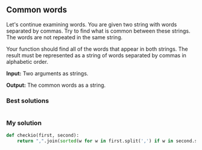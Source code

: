
## Common words
Let's continue examining words. You are given two string with words separated by commas. Try to find what is common between
these strings. The words are not repeated in the same string.

Your function should find all of the words that appear in both strings. The result must be represented as a string of words
separated by commas in alphabetic order.

**Input:** Two arguments as strings.

**Output:** The common words as a string.

### Best solutions
````python

````

### My solution
````python
def checkio(first, second):
    return ",".join(sorted(w for w in first.split(',') if w in second.split(',')))
````
